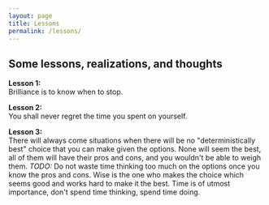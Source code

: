 ```yaml
---
layout: page
title: Lessons
permalink: /lessons/
---
```

## Some lessons, realizations, and thoughts

**Lesson 1:**  
Brilliance is to know when to stop.  

**Lesson 2:**  
You shall never regret the time you spent on yourself.

**Lesson 3:**  
There will always come situations when there will be no "deterministically best" choice that you can make given the options. None will seem the best, all of them will have their pros and cons, and you wouldn't be able to weigh them. *TODO:* Do not waste time thinking too much on the options once you know the pros and cons. Wise is the one who makes the choice which seems good and works hard to make it the best. Time is of utmost importance, don't spend time thinking, spend time doing.